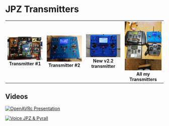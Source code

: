 # JPZ Transmitters

<table cellspacing=0>
  <tr>
    <td align=center width=200><a href="https://github.com/Ingwie/OpenAVRc_Hw/tree/V3/User's%20OpenAVRc%20Transmitters/JPZ/T1/T1.md"><img src="https://github.com/Ingwie/OpenAVRc_Hw/blob/V3/User's%20OpenAVRc%20Transmitters/JPZ/T1/JPZ_1.jpg" border="0" name="submit" title="Transmitter #1" alt="Transmitter #1"/></a><br><b>Transmitter #1</b></td>
	<td align=center width=200><a href="https://github.com/Ingwie/OpenAVRc_Hw/tree/V3/User's%20OpenAVRc%20Transmitters/JPZ/T2/T2.md"><img src="https://github.com/Ingwie/OpenAVRc_Hw/blob/V3/User's%20OpenAVRc%20Transmitters/JPZ/T2/JPZ_1.jpg" border="0" name="submit" title="Transmitter #2" alt="Transmitter #2"/></a><br><b>Transmitter #2</b></td>
	<td align=center width=200><a href="https://github.com/Ingwie/OpenAVRc_Hw/tree/V3/User's%20OpenAVRc%20Transmitters/JPZ/T4/T4.md"><img src="https://github.com/Ingwie/OpenAVRc_Hw/blob/V3/User's%20OpenAVRc%20Transmitters/JPZ/T4/IMG_1.jpg" border="0" name="submit" title="New v2.2 transmitter" alt="New v2.2 transmitter"/></a><br><b>New v2.2 transmitter</b></td>
	<td align=center width=200><a href="https://github.com/Ingwie/OpenAVRc_Hw/tree/V3/User's%20OpenAVRc%20Transmitters/JPZ/T3/T3.md"><img src="https://github.com/Ingwie/OpenAVRc_Hw/blob/V3/User's%20OpenAVRc%20Transmitters/JPZ/T3/ALL_TX.jpg" border="0" name="submit" title="All my Transmitters" alt="All my Transmitters"/></a><br><b>All my Transmitters</b></td>
  </tr>
</table>

## Videos
[![OpenAVRc Presentation](https://img.youtube.com/vi/jufUos4hFAM/0.jpg)](https://www.youtube.com/watch?v=jufUos4hFAM "OpenAVRc Presentation")

[![Voice JPZ & Pyrall](https://img.youtube.com/vi/75rPOE5lToo/0.jpg)](https://www.youtube.com/watch?v=75rPOE5lToo "Voice JPZ & Pyrall")

